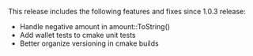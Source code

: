 This release includes the following features and fixes since 1.0.3 release:

 - Handle negative amount in amount::ToString()
 - Add wallet tests to cmake unit tests
 - Better organize versioning in cmake builds
